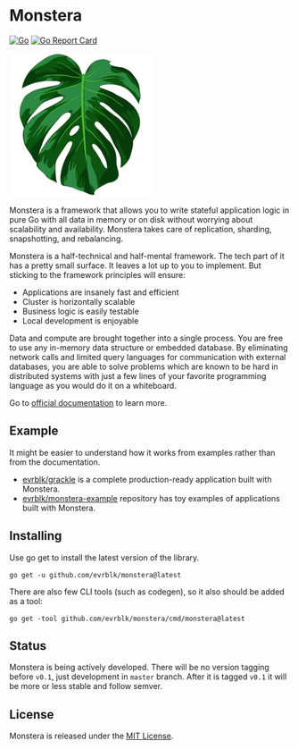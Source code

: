 # Monstera

[![Go](https://github.com/evrblk/monstera/actions/workflows/go.yml/badge.svg)](https://github.com/evrblk/monstera/actions/workflows/go.yml)
[![Go Report Card](https://goreportcard.com/badge/github.com/evrblk/monstera)](https://goreportcard.com/report/github.com/evrblk/monstera)

![Monstera leaf](monstera.jpg)

Monstera is a framework that allows you to write stateful application logic in pure Go with all data in memory or on 
disk without worrying about scalability and availability. Monstera takes care of replication, sharding, snapshotting, 
and rebalancing.

Monstera is a half-technical and half-mental framework. The tech part of it has a pretty small surface. It leaves a 
lot up to you to implement. But sticking to the framework principles will ensure:

* Applications are insanely fast and efficient
* Cluster is horizontally scalable
* Business logic is easily testable
* Local development is enjoyable

Data and compute are brought together into a single process. You are free to use any in-memory data structure or 
embedded database. By eliminating network calls and limited query languages for communication with external databases, 
you are able to solve problems which are known to be hard in distributed systems with just a few lines of your 
favorite programming language as you would do it on a whiteboard.

Go to [official documentation](https://everblack.dev/docs/monstera) to learn more.

## Example

It might be easier to understand how it works from examples rather than from the documentation.

* [evrblk/grackle](https://github.com/evrblk/grackle) is a complete production-ready application built with Monstera.
* [evrblk/monstera-example](https://github.com/evrblk/monstera-example) repository has toy examples of applications 
  built with Monstera.

## Installing

Use go get to install the latest version of the library.

```
go get -u github.com/evrblk/monstera@latest
```

There are also few CLI tools (such as codegen), so it also should be added as a tool:

```
go get -tool github.com/evrblk/monstera/cmd/monstera@latest
```

## Status

Monstera is being actively developed. There will be no version tagging before `v0.1`, just development in `master` 
branch. After it is tagged `v0.1` it will be more or less stable and follow semver.

## License

Monstera is released under the [MIT License](https://opensource.org/licenses/MIT).
